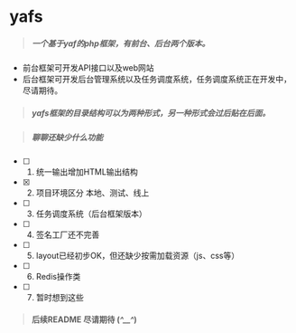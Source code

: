 # yafs
> ##### 一个基于yaf的php框架，有前台、后台两个版本。

* 前台框架可开发API接口以及web网站
* 后台框架可开发后台管理系统以及任务调度系统，任务调度系统正在开发中，尽请期待。



> ##### yafs框架的目录结构可以为两种形式，另一种形式会过后贴在后面。

> ##### 聊聊还缺少什么功能

* [ ] 1. 统一输出增加HTML输出结构
* [x] 2. 项目环境区分 本地、测试、线上
* [ ] 3. 任务调度系统（后台框架版本）
* [ ] 4. 签名工厂还不完善
* [ ] 5. layout已经初步OK，但还缺少按需加载资源（js、css等）
* [ ] 6. Redis操作类
* [ ] 7. 暂时想到这些

> #### 后续README 尽请期待 (*^__^*) 


